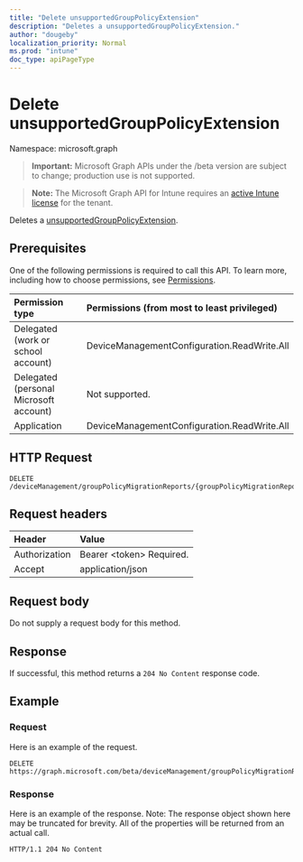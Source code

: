 ```yaml
---
title: "Delete unsupportedGroupPolicyExtension"
description: "Deletes a unsupportedGroupPolicyExtension."
author: "dougeby"
localization_priority: Normal
ms.prod: "intune"
doc_type: apiPageType
---
```


# Delete unsupportedGroupPolicyExtension

Namespace: microsoft.graph

> **Important:** Microsoft Graph APIs under the /beta version are subject to change; production use is not supported.

> **Note:** The Microsoft Graph API for Intune requires an [active Intune license](https://go.microsoft.com/fwlink/?linkid=839381) for the tenant.

Deletes a [unsupportedGroupPolicyExtension](../resources/intune-gpanalyticsservice-unsupportedgrouppolicyextension.md).

## Prerequisites
One of the following permissions is required to call this API. To learn more, including how to choose permissions, see [Permissions](/graph/permissions-reference).

|Permission type|Permissions (from most to least privileged)|
|:---|:---|
|Delegated (work or school account)|DeviceManagementConfiguration.ReadWrite.All|
|Delegated (personal Microsoft account)|Not supported.|
|Application|DeviceManagementConfiguration.ReadWrite.All|

## HTTP Request
<!-- {
  "blockType": "ignored"
}
-->
``` http
DELETE /deviceManagement/groupPolicyMigrationReports/{groupPolicyMigrationReportId}/unsupportedGroupPolicyExtensions/{unsupportedGroupPolicyExtensionId}
```

## Request headers
|Header|Value|
|:---|:---|
|Authorization|Bearer &lt;token&gt; Required.|
|Accept|application/json|

## Request body
Do not supply a request body for this method.

## Response
If successful, this method returns a `204 No Content` response code.

## Example

### Request
Here is an example of the request.
``` http
DELETE https://graph.microsoft.com/beta/deviceManagement/groupPolicyMigrationReports/{groupPolicyMigrationReportId}/unsupportedGroupPolicyExtensions/{unsupportedGroupPolicyExtensionId}
```

### Response
Here is an example of the response. Note: The response object shown here may be truncated for brevity. All of the properties will be returned from an actual call.
``` http
HTTP/1.1 204 No Content
```





